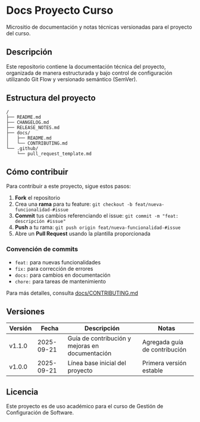 # Docs Proyecto Curso

Micrositio de documentación y notas técnicas versionadas para el proyecto del curso.

## Descripción

Este repositorio contiene la documentación técnica del proyecto, organizada de manera estructurada y bajo control de configuración utilizando Git Flow y versionado semántico (SemVer).

## Estructura del proyecto

```
/
├── README.md
├── CHANGELOG.md
├── RELEASE_NOTES.md
├── docs/
│   ├── README.md
│   └── CONTRIBUTING.md
└── .github/
    └── pull_request_template.md
```

## Cómo contribuir

Para contribuir a este proyecto, sigue estos pasos:

1. **Fork** el repositorio
2. Crea una **rama** para tu feature: `git checkout -b feat/nueva-funcionalidad-#issue`
3. **Commit** tus cambios referenciando el issue: `git commit -m "feat: descripción #issue"`
4. **Push** a tu rama: `git push origin feat/nueva-funcionalidad-#issue`
5. Abre un **Pull Request** usando la plantilla proporcionada

### Convención de commits

- `feat:` para nuevas funcionalidades
- `fix:` para corrección de errores  
- `docs:` para cambios en documentación
- `chore:` para tareas de mantenimiento

Para más detalles, consulta [docs/CONTRIBUTING.md](docs/CONTRIBUTING.md)

## Versiones

| Versión | Fecha      | Descripción | Notas |
|---------|------------|-------------|-------|
| v1.1.0  | 2025-09-21 | Guía de contribución y mejoras en documentación | Agregada guía de contribución |
| v1.0.0  | 2025-09-21 | Línea base inicial del proyecto | Primera versión estable |

## Licencia

Este proyecto es de uso académico para el curso de Gestión de Configuración de Software.